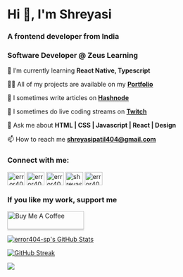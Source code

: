 <h1>Hi 👋, I'm Shreyasi</h1>
<h3>A frontend developer from India</h3>
<h3>Software Developer @ Zeus Learning </h3> 
<p>
  🌱 I’m currently learning <b>React Native, Typescript</b></p>
<p>
👨‍💻 All of my projects are available on my <a href="https://shreyasi-portfolio.netlify.app/"><b>Portfolio</b></a></p>
<p>  
  📝 I sometimes write articles on <a href="https://error404-sp.hashnode.dev/"><b>Hashnode</b></a></p>
<p>
  🎥 I sometimes do live coding streams on <a href="https://www.twitch.tv/error404_sp"><b>Twitch</b></a></p>
<p>
  💬 Ask me about <b>HTML | CSS | Javascript | React | Design</b></p>
<p>
📫 How to reach me <a href="https://mail.google.com/mail/?view=cm&fs=1&to=shreyasipatil404@gmail.com&su=Hey Shreyasi, just visited your Github!" target="_blank"> <b>shreyasipatil404@gmail.com</b></a>

<p>
  
<h3>Connect with me:</h3>

<p><a display:inline-block align="center" href="https://codepen.io/error404_sp" target="blank"><img align="center" src="https://cdn.jsdelivr.net/npm/simple-icons@3.0.1/icons/codepen.svg" alt="error404_sp" height="30" width="40" /></a>
<a  href="https://dev.to/error404sp" target="blank"><img align="center" src="https://cdn.jsdelivr.net/npm/simple-icons@3.0.1/icons/dev-dot-to.svg" alt="error404sp" height="30" width="40" /></a>
<a  href="https://twitter.com/error404_sp" target="blank"><img align="center" src="https://cdn.jsdelivr.net/npm/simple-icons@3.0.1/icons/twitter.svg" alt="error404_sp" height="30" width="40" /></a>
<a  href="https://linkedin.com/in/shreyasi-patil-54b18a190" target="blank"><img align="center" src="https://cdn.jsdelivr.net/npm/simple-icons@3.0.1/icons/linkedin.svg" alt="shreyasi-patil-54b18a190" height="30" width="40" /></a>
<a  href="https://instagram.com/error404_sp" target="blank"><img align="center" src="https://cdn.jsdelivr.net/npm/simple-icons@3.0.1/icons/instagram.svg" alt="error404_sp" height="30" width="40" /></a>
</p></p>
<h3>If you like my work, support me</h3>
<a href="https://www.buymeacoffee.com/shreyasi404" target="_blank"><img src="https://www.buymeacoffee.com/assets/img/custom_images/orange_img.png" alt="Buy Me A Coffee" style="height: 41px !important;width: 174px !important;box-shadow: 0px 3px 2px 0px rgba(190, 190, 190, 0.5) !important;-webkit-box-shadow: 0px 3px 2px 0px rgba(190, 190, 190, 0.5) !important;" ></a>
 <p> <a href="https://awesome-github-stats.azurewebsites.net/index.html??cardType=octocat&theme=github-dark&preferLogin=false">    <img  alt="error404-sp's GitHub Stats" src="https://awesome-github-stats.azurewebsites.net/user-stats/error404-sp?cardType=octocat&theme=github-dark&preferLogin=false" />  </a> </p>
 <p>
   <a href="https://git.io/streak-stats"><img src="https://streak-stats.demolab.com?user=error404-sp&theme=dark" alt="GitHub Streak" /></a>
 </p>
  
  ![](https://komarev.com/ghpvc/?username=error404-sp&color=green)



